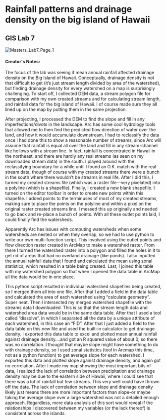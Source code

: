 # Rainfall patterns and drainage density on the big island of Hawaii
## GIS Lab 7

![Masters_Lab7_Page_1](https://user-images.githubusercontent.com/45399983/133866211-7100e3cc-2010-47ea-beee-3c2e21399135.png)

#### Creator's Notes:
The focus of the lab was seeing if mean annual rainfall
affected drainage density on the Big Island of Hawaii. Conceptually, drainage density is not that
difficult to get (it’s just stream length divided by area of the watershed), but finding drainage
density for every watershed on a map is surprisingly challenging. To start off, I collected DEM
data, a stream polygon file for comparison with my own created streams and for calculating stream
length, and rainfall data for the big island of Hawaii. I of course made sure they all lined up on the
map by putting them in the same projection.

After projecting, I processed the DEM to find the slope and fill in any imperfections/divots in the
landscape. Arc has some cool hydrology tools that allowed me to then find the predicted flow
direction of water over the land, and how it would accumulate downstream. I had to reclassify the
data once I had done this to show a reasonable number of streams, since Arc will assume that
rainfall is equal all over the land and fill in any stream-channel like hollows with a stream line. In
fact, rainfall is concentrated in Hawaii in the northeast, and there are hardly any real streams (as
seen on my downloaded stream data) in the south. I played around with the reclassifying boundary
for a while until I found an O.K. match with the real stream data, though of course with my created
streams there were a bunch in the south where there wouldn’t be streams in real life. After I did
this, I turned my created streams file (which was a raster file—very pixelated) into a polyline
(which is a shapefile). Finally, I created a new blank shapefile. I turned on the editor toolbar in
order to create new points within this shapefile. I added points to the terminuses of most of my
created streams, making sure to place the points on the polyline and within a pixel on the original
raster created streams line. I messed this up originally and needed to go back and re-place a bunch
of points. With all these outlet points laid, I could finally find the watersheds.

Apparently Arc has issues with computing watersheds when some watersheds are nested or when
they overlap, so we had to use python to write our own multi-function script. This involved using
the outlet points and flow direction raster created in ArcMap to make a watershed raster. From
there I turned the watershed raster into a polygon and filled the holes in it to get rid of areas that
had no overland drainage (like ponds). I also inputted the annual rainfall data that I found and
calculated the mean using zonal statistics, which resulted in a table being created. Last, I joined
this table with my watershed polygon so that when I opened the data table in ArcMap all the data
would be in one place.

This python script resulted in individual watershed shapefiles being created, so I merged them all
into one file. After that I added a field in the data table and calculated the area of each watershed
using “calculate geometry”. Super neat. Then I intersected my merged watershed shapefile with
the streams data I downloaded. This is so that the stream length data and watershed area data would
be in the same data table. After that I used a tool called “dissolve”, in which I separated all the data
by a unique attribute of each watershed, in this case an “FID”. After that I just added a field to the
data table on this new file and used the built-in calculator to get drainage density. I exported this
data table to excel and plotted mean annual rainfall against drainage density….and got an R squared value of about 0, so there was no correlation. I thought that maybe slope might have
something to do with drainage density, so I used zonal statistics (tool in Arcmap this time, not as
a python function) to get average slope for each watershed. I exported this data and plotted slope
against drainage density, and again got no correlation. After I made my map showing the most
important bits of data, I realized the lack of correlation between precipitation and drainage density
may be due to the eastern side of Hawaii, where I could see that there was a lot of rainfall but few
streams. This very well could have thrown off the data. The lack of correlation between slope and
drainage density likely just means there are more important factors than slope-or maybe taking the
average slope over a large watershed was not a detailed enough approach. Regardless, more data
analysis of this sort would reveal if the relationships I discovered between my variables (or the
lack thereof) is consistent across the islands.
